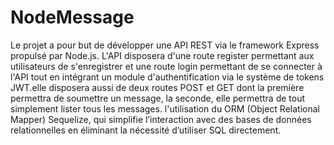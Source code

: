 # NodeMessage
Le projet a pour but de développer une API REST via le framework Express propulsé par Node.js.
L'API disposera d'une route register permettant aux utilisateurs de s'enregistrer et une route 
login permettant de se connecter à l'API tout en intégrant  un module d'authentification via le 
système de tokens JWT.elle disposera aussi de deux routes POST et GET dont la première permettra 
de soumettre un message, la seconde, elle permettra de tout simplement lister tous les messages. 
l'utilisation du ORM (Object Relational Mapper) Sequelize, qui simplifie l’interaction avec des 
bases de données relationnelles en éliminant la nécessité d’utiliser SQL directement. 

